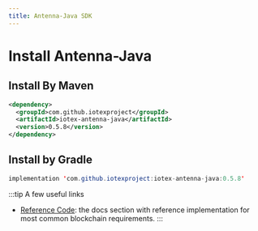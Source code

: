 ```yaml
---
title: Antenna-Java SDK
---
```


# Install Antenna-Java

## Install By Maven

```xml
<dependency>
  <groupId>com.github.iotexproject</groupId>
  <artifactId>iotex-antenna-java</artifactId>
  <version>0.5.8</version>
</dependency>
```

## Install by Gradle

```java
implementation 'com.github.iotexproject:iotex-antenna-java:0.5.8'
```

:::tip A few useful links

- [Reference Code](/developer/sdk/account-create#java): the docs section with reference implementation for most common blockchain requirements.
  :::
